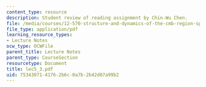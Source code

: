 ```yaml
---
content_type: resource
description: Student review of reading assignment by Chin-Wu Chen.
file: /media/courses/12-570-structure-and-dynamics-of-the-cmb-region-spring-2004/7534307141762b6c0a7b2b42d07a99b2_lec5_3.pdf
file_type: application/pdf
learning_resource_types:
- Lecture Notes
ocw_type: OCWFile
parent_title: Lecture Notes
parent_type: CourseSection
resourcetype: Document
title: lec5_3.pdf
uid: 75343071-4176-2b6c-0a7b-2b42d07a99b2
---
```

